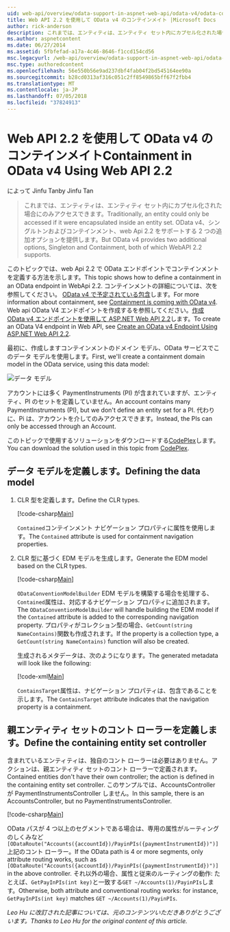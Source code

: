 ```yaml
---
uid: web-api/overview/odata-support-in-aspnet-web-api/odata-v4/odata-containment-in-web-api-22
title: Web API 2.2 を使用して OData v4 のコンテインメイト |Microsoft Docs
author: rick-anderson
description: これまでは、エンティティは、エンティティ セット内にカプセル化された場合にのみアクセスできます。 OData v4 でシングルトンおよび Con 2 つの追加オプションを提供しています.
ms.author: aspnetcontent
ms.date: 06/27/2014
ms.assetid: 5fbfefad-a17a-4c46-8646-f1ccd154cd56
msc.legacyurl: /web-api/overview/odata-support-in-aspnet-web-api/odata-v4/odata-containment-in-web-api-22
msc.type: authoredcontent
ms.openlocfilehash: 56e550b56e9ad237dbf4fab04f2bd545164ee90a
ms.sourcegitcommit: b28cd0313af316c051c2ff8549865bff67f2fbb4
ms.translationtype: MT
ms.contentlocale: ja-JP
ms.lasthandoff: 07/05/2018
ms.locfileid: "37824913"
---
```

<a name="containment-in-odata-v4-using-web-api-22"></a><span data-ttu-id="77bf0-104">Web API 2.2 を使用して OData v4 のコンテインメイト</span><span class="sxs-lookup"><span data-stu-id="77bf0-104">Containment in OData v4 Using Web API 2.2</span></span>
====================
<span data-ttu-id="77bf0-105">によって Jinfu Tan</span><span class="sxs-lookup"><span data-stu-id="77bf0-105">by Jinfu Tan</span></span>

> <span data-ttu-id="77bf0-106">これまでは、エンティティは、エンティティ セット内にカプセル化された場合にのみアクセスできます。</span><span class="sxs-lookup"><span data-stu-id="77bf0-106">Traditionally, an entity could only be accessed if it were encapsulated inside an entity set.</span></span> <span data-ttu-id="77bf0-107">OData v4、シングルトンおよびコンテインメント、web Api 2.2 をサポートする 2 つの追加オプションを提供します。</span><span class="sxs-lookup"><span data-stu-id="77bf0-107">But OData v4 provides two additional options, Singleton and Containment, both of which WebAPI 2.2 supports.</span></span>


<span data-ttu-id="77bf0-108">このトピックでは、web Api 2.2 で OData エンドポイントでコンテインメントを定義する方法を示します。</span><span class="sxs-lookup"><span data-stu-id="77bf0-108">This topic shows how to define a containment in an OData endpoint in WebApi 2.2.</span></span> <span data-ttu-id="77bf0-109">コンテインメントの詳細については、次を参照してください。 [OData v4 で予定されている包含](https://blogs.msdn.com/b/odatateam/archive/2014/03/13/containment-is-coming-with-odata-v4.aspx)します。</span><span class="sxs-lookup"><span data-stu-id="77bf0-109">For more information about containment, see [Containment is coming with OData v4](https://blogs.msdn.com/b/odatateam/archive/2014/03/13/containment-is-coming-with-odata-v4.aspx).</span></span> <span data-ttu-id="77bf0-110">Web api OData V4 エンドポイントを作成するを参照してください。[作成 OData v4 エンドポイントを使用して ASP.NET Web API 2.2](create-an-odata-v4-endpoint.md)します。</span><span class="sxs-lookup"><span data-stu-id="77bf0-110">To create an OData V4 endpoint in Web API, see [Create an OData v4 Endpoint Using ASP.NET Web API 2.2](create-an-odata-v4-endpoint.md).</span></span>

<span data-ttu-id="77bf0-111">最初に、作成しますコンテインメントのドメイン モデル、OData サービスでこのデータ モデルを使用します。</span><span class="sxs-lookup"><span data-stu-id="77bf0-111">First, we'll create a containment domain model in the OData service, using this data model:</span></span>

![データ モデル](odata-containment-in-web-api-22/_static/image1.png)

<span data-ttu-id="77bf0-113">アカウントには多く PaymentInstruments (PI) が含まれていますが、エンティティ、PI のセットを定義していません。</span><span class="sxs-lookup"><span data-stu-id="77bf0-113">An account contains many PaymentInstruments (PI), but we don't define an entity set for a PI.</span></span> <span data-ttu-id="77bf0-114">代わりに、Pi は、アカウントを介してのみアクセスできます。</span><span class="sxs-lookup"><span data-stu-id="77bf0-114">Instead, the PIs can only be accessed through an Account.</span></span>

<span data-ttu-id="77bf0-115">このトピックで使用するソリューションをダウンロードする[CodePlex](https://aspnet.codeplex.com/SourceControl/latest#Samples/WebApi/OData/v4/ODataContainmentSample/)します。</span><span class="sxs-lookup"><span data-stu-id="77bf0-115">You can download the solution used in this topic from [CodePlex](https://aspnet.codeplex.com/SourceControl/latest#Samples/WebApi/OData/v4/ODataContainmentSample/).</span></span>

## <a name="defining-the-data-model"></a><span data-ttu-id="77bf0-116">データ モデルを定義します。</span><span class="sxs-lookup"><span data-stu-id="77bf0-116">Defining the data model</span></span>

1. <span data-ttu-id="77bf0-117">CLR 型を定義します。</span><span class="sxs-lookup"><span data-stu-id="77bf0-117">Define the CLR types.</span></span>

    [!code-csharp[Main](odata-containment-in-web-api-22/samples/sample1.cs)]

    <span data-ttu-id="77bf0-118">`Contained`コンテインメント ナビゲーション プロパティに属性を使用します。</span><span class="sxs-lookup"><span data-stu-id="77bf0-118">The `Contained` attribute is used for containment navigation properties.</span></span>
2. <span data-ttu-id="77bf0-119">CLR 型に基づく EDM モデルを生成します。</span><span class="sxs-lookup"><span data-stu-id="77bf0-119">Generate the EDM model based on the CLR types.</span></span>

    [!code-csharp[Main](odata-containment-in-web-api-22/samples/sample2.cs)]

    <span data-ttu-id="77bf0-120">`ODataConventionModelBuilder` EDM モデルを構築する場合を処理する、`Contained`属性は、対応するナビゲーション プロパティに追加されます。</span><span class="sxs-lookup"><span data-stu-id="77bf0-120">The `ODataConventionModelBuilder` will handle building the EDM model if the `Contained` attribute is added to the corresponding navigation property.</span></span> <span data-ttu-id="77bf0-121">プロパティがコレクション型の場合、`GetCount(string NameContains)`関数も作成されます。</span><span class="sxs-lookup"><span data-stu-id="77bf0-121">If the property is a collection type, a `GetCount(string NameContains)` function will also be created.</span></span>

    <span data-ttu-id="77bf0-122">生成されるメタデータは、次のようになります。</span><span class="sxs-lookup"><span data-stu-id="77bf0-122">The generated metadata will look like the following:</span></span>

    [!code-xml[Main](odata-containment-in-web-api-22/samples/sample3.xml?highlight=10)]

    <span data-ttu-id="77bf0-123">`ContainsTarget`属性は、ナビゲーション プロパティは、包含であることを示します。</span><span class="sxs-lookup"><span data-stu-id="77bf0-123">The `ContainsTarget` attribute indicates that the navigation property is a containment.</span></span>

## <a name="define-the-containing-entity-set-controller"></a><span data-ttu-id="77bf0-124">親エンティティ セットのコント ローラーを定義します。</span><span class="sxs-lookup"><span data-stu-id="77bf0-124">Define the containing entity set controller</span></span>

<span data-ttu-id="77bf0-125">含まれているエンティティは、独自のコント ローラーは必要はありません。アクションは、親エンティティ セットのコント ローラーで定義されます。</span><span class="sxs-lookup"><span data-stu-id="77bf0-125">Contained entities don't have their own controller; the action is defined in the containing entity set controller.</span></span> <span data-ttu-id="77bf0-126">このサンプルでは、AccountsController が PaymentInstrumentsController しません。</span><span class="sxs-lookup"><span data-stu-id="77bf0-126">In this sample, there is an AccountsController, but no PaymentInstrumentsController.</span></span>

[!code-csharp[Main](odata-containment-in-web-api-22/samples/sample4.cs)]

<span data-ttu-id="77bf0-127">OData パスが 4 つ以上のセグメントである場合は、専用の属性がルーティングのしくみなど`[ODataRoute("Accounts({accountId})/PayinPIs({paymentInstrumentId})")]`上記のコント ローラー。</span><span class="sxs-lookup"><span data-stu-id="77bf0-127">If the OData path is 4 or more segments, only attribute routing works, such as `[ODataRoute("Accounts({accountId})/PayinPIs({paymentInstrumentId})")]` in the above controller.</span></span> <span data-ttu-id="77bf0-128">それ以外の場合、属性と従来のルーティングの動作: たとえば、`GetPayInPIs(int key)`と一致する`GET ~/Accounts(1)/PayinPIs`します。</span><span class="sxs-lookup"><span data-stu-id="77bf0-128">Otherwise, both attribute and conventional routing works: for instance, `GetPayInPIs(int key)` matches `GET ~/Accounts(1)/PayinPIs`.</span></span>

<span data-ttu-id="77bf0-129">*Leo Hu に改訂された記事については、元のコンテンツいただきありがとうございます。*</span><span class="sxs-lookup"><span data-stu-id="77bf0-129">*Thanks to Leo Hu for the original content of this article.*</span></span>
